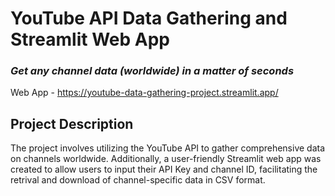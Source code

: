 # YouTube API Data Gathering and Streamlit Web App
### *Get any channel data (worldwide) in a matter of seconds*
Web App - https://youtube-data-gathering-project.streamlit.app/


## Project Description

The project involves utilizing the YouTube API to gather comprehensive data on channels worldwide.
Additionally, a user-friendly Streamlit web app was created to allow users to input their API Key and channel ID, facilitating the retrival and download of channel-specific data in CSV format.



